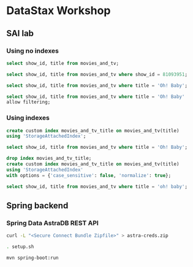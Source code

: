# DataStax Workshop

## SAI lab
### Using no indexes
```sql
select show_id, title from movies_and_tv;

select show_id, title from movies_and_tv where show_id = 81093951;

select show_id, title from movies_and_tv where title = 'Oh! Baby';

select show_id, title from movies_and_tv where title = 'Oh! Baby'
allow filtering;
```
### Using indexes
```sql
create custom index movies_and_tv_title on movies_and_tv(title)
using 'StorageAttachedIndex';

select show_id, title from movies_and_tv where title = 'Oh! Baby';

drop index movies_and_tv_title;
create custom index movies_and_tv_title on movies_and_tv(title)
using 'StorageAttachedIndex'
with options = {'case_sensitive': false, 'normalize': true};

select show_id, title from movies_and_tv where title = 'oh! baby';
```

## Spring backend

### Spring Data AstraDB REST API

```sh
curl -L "<Secure Connect Bundle Zipfile>" > astra-creds.zip

. setup.sh

mvn spring-boot:run
```